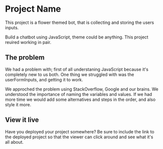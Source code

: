 # Project Name

This project is a flower themed bot, that is collecting and storing the users inputs. 

Build a chatbot using JavaScript, theme could be anything. This project reuired working in pair.
## The problem
We had a problem with; first of all understaning JavaScript because it's completely new to us both. One thing we struggled with was the userFormInputs, and getting it to work. 

We approched the problem using StackOverflow, Google and our brains. We understood the importance of naming the variables and values. If we had more time we would add some alternatives and steps in the order, and also style it more.

## View it live

Have you deployed your project somewhere? Be sure to include the link to the deployed project so that the viewer can click around and see what it's all about.
